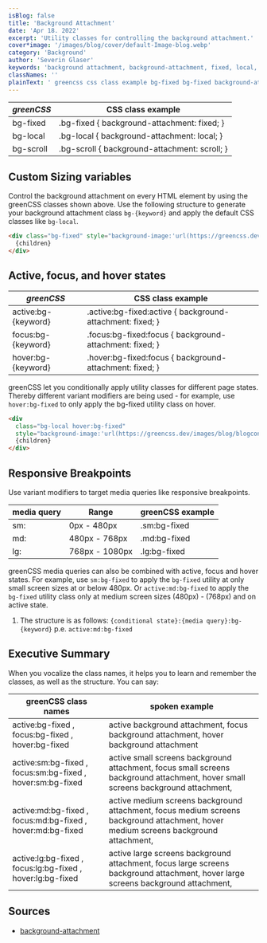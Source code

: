 ```yaml
---
isBlog: false
title: 'Background Attachment'
date: 'Apr 18. 2022'
excerpt: 'Utility classes for controlling the background attachment.'
cover*image: '/images/blog/cover/default-Image-blog.webp'
category: 'Background'
author: 'Severin Glaser'
keywords: 'background attachment, background-attachment, fixed, local, scroll'
classNames: ''
plainText: ' greencss css class example bg-fixed bg-fixed background-attachment: fixed; bg-local bg-local background-attachment: local; bg-scroll bg-scroll background-attachment: scroll; custom sizing variables control the background attachment on every html element by using the greencss classes shown above use the following structure to generate your background attachment class `bg keyword ` and apply the default css classes like `bg-local`  active focus and hover states greencss css class example active:bg keyword active :bg-fixed:active background-attachment: fixed; focus:bg keyword focus :bg-fixed:focus background-attachment: fixed; hover:bg keyword hover :bg-fixed:focus background-attachment: fixed; greencss let you conditionally apply utility classes for different page states thereby different variant modifiers are being used for example use `hover:bg-fixed` to only apply the bg-fixed utility class on hover  responsive breakpoints use variant modifiers to target media queries like responsive breakpoints media query range greencss example sm: 0px 480px sm:bg-fixed md: 480px 768px md:bg-fixed lg: 768px 1080px lg:bg-fixed greencss media queries can also be combined with active focus and hover states for example use `sm:bg-fixed` to apply the `bg-fixed` utility at only small screen sizes at or below 480px or `active:md:bg-fixed` to apply the `bg-fixed` utility class only at medium screen sizes 480px 768px and on active state 1 the structure is as follows: ` conditional state : media query :bg keyword ` p e `active:md:bg-fixed` executive summary when you vocalize the class names it helps you to learn and remember the classes as well as the structure you can say: greencss class names spoken example active:bg-fixed focus:bg-fixed hover:bg-fixed active background attachment focus background attachment hover background attachment active:sm:bg-fixed focus:sm:bg-fixed hover:sm:bg-fixed active small screens background attachment focus small screens background attachment hover small screens background attachment active:md:bg-fixed focus:md:bg-fixed hover:md:bg-fixed active medium screens background attachment focus medium screens background attachment hover medium screens background attachment active:lg:bg-fixed focus:lg:bg-fixed hover:lg:bg-fixed active large screens background attachment focus large screens background attachment hover large screens background attachment sources background-attachment https: developer mozilla org en-us docs web css background-attachment '
---
```


| _greenCSS_ | CSS class example                             |
| ---------- | --------------------------------------------- |
| bg-fixed   | .bg-fixed { background-attachment: fixed; }   |
| bg-local   | .bg-local { background-attachment: local; }   |
| bg-scroll  | .bg-scroll { background-attachment: scroll; } |

## Custom Sizing variables

Control the background attachment on every HTML element by using the greenCSS classes shown above. Use the following structure to generate your background attachment class `bg-{keyword}` and apply the default CSS classes like `bg-local`.

```html
<div class="bg-fixed" style="background-image:'url(https://greencss.dev/images/blog/blogcontent/Hero-Image.webp)'">
  {children}
</div>
```

## Active, focus, and hover states

| _greenCSS_          | CSS class example                                          |
| ------------------- | ---------------------------------------------------------- |
| active:bg-{keyword} | .active\:bg-fixed:active { background-attachment: fixed; } |
| focus:bg-{keyword}  | .focus\:bg-fixed:focus { background-attachment: fixed; }   |
| hover:bg-{keyword}  | .hover\:bg-fixed:focus { background-attachment: fixed; }   |

greenCSS let you conditionally apply utility classes for different page states. Thereby different variant modifiers are being used - for example, use `hover:bg-fixed` to only apply the bg-fixed utility class on hover.

```html
<div
  class="bg-local hover:bg-fixed"
  style="background-image:'url(https://greencss.dev/images/blog/blogcontent/Hero-Image.webp)'">
  {children}
</div>
```

## Responsive Breakpoints

Use variant modifiers to target media queries like responsive breakpoints.

| media query | Range          | greenCSS example |
| ----------- | -------------- | ---------------- |
| sm:         | 0px - 480px    | .sm:bg-fixed     |
| md:         | 480px - 768px  | .md:bg-fixed     |
| lg:         | 768px - 1080px | .lg:bg-fixed     |

greenCSS media queries can also be combined with active, focus and hover states. For example, use `sm:bg-fixed` to apply the `bg-fixed` utility at only small screen sizes at or below 480px. Or `active:md:bg-fixed` to apply the `bg-fixed` utility class only at medium screen sizes (480px) - (768px) and on active state.

1. The structure is as follows: `{conditional state}:{media query}:bg-{keyword}` p.e. `active:md:bg-fixed`

## Executive Summary

When you vocalize the class names, it helps you to learn and remember the classes, as well as the structure. You can say:

| greenCSS class names                                       | spoken example                                                                                                                       |
| ---------------------------------------------------------- | ------------------------------------------------------------------------------------------------------------------------------------ |
| active:bg-fixed , focus:bg-fixed , hover:bg-fixed          | active background attachment, focus background attachment, hover background attachment                                               |
| active:sm:bg-fixed , focus:sm:bg-fixed , hover:sm:bg-fixed | active small screens background attachment, focus small screens background attachment, hover small screens background attachment,    |
| active:md:bg-fixed , focus:md:bg-fixed , hover:md:bg-fixed | active medium screens background attachment, focus medium screens background attachment, hover medium screens background attachment, |
| active:lg:bg-fixed , focus:lg:bg-fixed , hover:lg:bg-fixed | active large screens background attachment, focus large screens background attachment, hover large screens background attachment,    |

## Sources

- [background-attachment](https://developer.mozilla.org/en-US/docs/Web/CSS/background-attachment)
